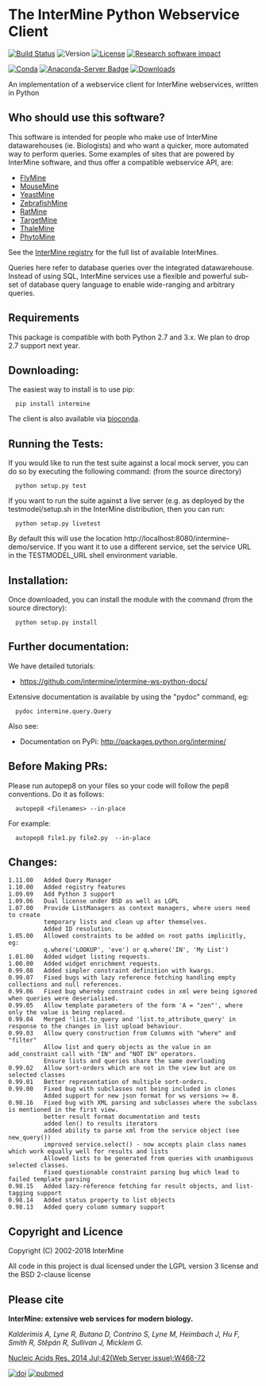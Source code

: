 The InterMine Python Webservice Client
=====================================


[![Build Status][badge]][ci] 
![Version](http://img.shields.io/badge/version-1.10.0-blue.svg?style=flat)
[![License](http://img.shields.io/badge/license-LGPL_2.1-blue.svg?style=flat)](https://github.com/intermine/intermine/blob/master/LICENSE) 
[![Research software impact](http://depsy.org/api/package/pypi/intermine/badge.svg)](http://depsy.org/package/python/intermine)

[![Conda](https://anaconda.org/intermine/intermine/badges/installer/conda.svg)](https://anaconda.org/bioconda/intermine)
[![Anaconda-Server Badge](https://anaconda.org/bioconda/intermine/badges/version.svg)](https://anaconda.org/bioconda/intermine)
[![Downloads](https://anaconda.org/bioconda/intermine/badges/downloads.svg)](https://anaconda.org/bioconda/intermine)


An implementation of a webservice client 
for InterMine webservices, written in Python

Who should use this software?
-----------------------------

This software is intended for people who make 
use of InterMine datawarehouses (ie. Biologists)
and who want a quicker, more automated way 
to perform queries. Some examples of sites that
are powered by InterMine software, and thus offer
a compatible webservice API, are:

  * [FlyMine](http://www.flymine.org)
  * [MouseMine](http://www.mousemine.org)
  * [YeastMine](http://yeastmine.yeastgenome.org)
  * [ZebrafishMine](http://zebrafishmine.org)
  * [RatMine](http://ratmine.mcw.edu/ratmine/begin.do)
  * [TargetMine](http://targetmine.mizuguchilab.org/)
  * [ThaleMine](https://apps.araport.org/thalemine)
  * [PhytoMine](https://phytozome.jgi.doe.gov/phytomine)

See the [InterMine registry](http://registry.intermine.org/) for the full list of available InterMines.

Queries here refer to database queries over the 
integrated datawarehouse. Instead of using 
SQL, InterMine services use a flexible and 
powerful sub-set of database query language
to enable wide-ranging and arbitrary queries.

Requirements
------------
This package is compatible with both Python 2.7 and 3.x. We plan to drop 2.7 support next year.

Downloading:
------------

The easiest way to install is to use pip:

```
  pip install intermine
```

The client is also available via [bioconda](https://anaconda.org/bioconda/intermine).

Running the Tests:
------------------

If you would like to run the test suite against a local mock server, you can do so by executing
the following command: (from the source directory)

```
  python setup.py test
```

If you want to run the suite against a live server (e.g. as deployed by the testmodel/setup.sh in 
the InterMine distribution, then you can run:

```
  python setup.py livetest
```

By default this will use the location http://localhost:8080/intermine-demo/service.  If you want
it to use a different service, set the service URL in the TESTMODEL_URL shell environment variable.

Installation:
-------------

Once downloaded, you can install the module with the command (from the source directory):

```
  python setup.py install
```

Further documentation:
----------------------

We have detailed tutorials:

* https://github.com/intermine/intermine-ws-python-docs/

Extensive documentation is available by using the "pydoc" command, eg:

```
  pydoc intermine.query.Query
```

Also see:

* Documentation on PyPi: http://packages.python.org/intermine/

Before Making PRs:
-------------------------------
Please run autopep8 on your files so your code will follow the pep8 conventions. Do it as follows:

```
  autopep8 <filenames> --in-place
```

For example:

```
  autopep8 file1.py file2.py  --in-place
```



Changes:
--------

    1.11.00   Added Query Manager
    1.10.00   Added registry features
    1.09.09   Add Python 3 support
    1.09.06   Dual license under BSD as well as LGPL
    1.07.00   Provide ListManagers as context managers, where users need to create
              temporary lists and clean up after themselves.
              Added ID resolution.
    1.05.00   Allowed constraints to be added on root paths implicitly, eg:
              q.where('LOOKUP', 'eve') or q.where('IN', 'My List')
    1.01.00   Added widget listing requests.
    1.00.00   Added widget enrichment requests.
    0.99.08   Added simpler constraint definition with kwargs.
    0.99.07   Fixed bugs with lazy reference fetching handling empty collections and null references.
    0.99.06   Fixed bug whereby constraint codes in xml were being ignored when queries were deserialised.
    0.99.05   Allow template parameters of the form 'A = "zen"', where only the value is being replaced.
    0.99.04   Merged 'list.to_query and 'list.to_attribute_query' in response to the changes in list upload behaviour.
    0.99.03   Allow query construction from Columns with "where" and "filter"
              Allow list and query objects as the value in an add_constraint call with "IN" and "NOT IN" operators.
              Ensure lists and queries share the same overloading
    0.99.02   Allow sort-orders which are not in the view but are on selected classes
    0.99.01   Better representation of multiple sort-orders.
    0.99.00   Fixed bug with subclasses not being included in clones 
              Added support for new json format for ws versions >= 8.
    0.98.16   Fixed bug with XML parsing and subclasses where the subclass is mentioned in the first view.
              better result format documentation and tests
              added len() to results iterators
              added ability to parse xml from the service object (see new_query())
              improved service.select() - now accepts plain class names which work equally well for results and lists
              Allowed lists to be generated from queries with unambiguous selected classes.
              Fixed questionable constraint parsing bug which lead to failed template parsing
    0.98.15   Added lazy-reference fetching for result objects, and list-tagging support
    0.98.14   Added status property to list objects
    0.98.13   Added query column summary support

[badge]: https://travis-ci.org/intermine/intermine-ws-python.svg?branch=dev
[ci]: https://travis-ci.org/intermine/intermine-ws-python

Copyright and Licence
------------------------

Copyright (C) 2002-2018 InterMine

All code in this project is dual licensed under the LGPL version 3 license and the BSD 2-clause license

Please cite
------------------------

**InterMine: extensive web services for modern biology.**<br/>

*Kalderimis A, Lyne R, Butano D, Contrino S, Lyne M, Heimbach J, Hu F, Smith R, Stěpán R, Sullivan J, Micklem G.*<br/>

[Nucleic Acids Res. 2014 Jul;42(Web Server issue):W468-72](https://academic.oup.com/nar/article/42/W1/W468/2435235)

[![doi](http://img.shields.io/badge/doi-10.1093/nar/gku301-blue.svg?style=flat)](https://doi.org/10.1093/nar/gku301) 
[![pubmed](http://img.shields.io/badge/pubmed-24753429-blue.svg?style=flat)](http://www.ncbi.nlm.nih.gov/pubmed/24753429)


